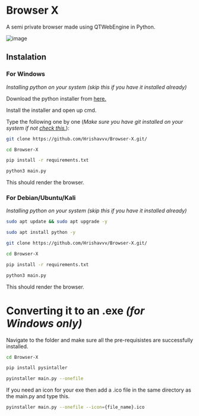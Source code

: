 # Browser X

A semi private browser made using QTWebEngine in Python.

![image](https://github.com/user-attachments/assets/cd509d10-3e8b-421c-afa9-d16421640946)

## Instalation

### For Windows

_Installing python on your system (skip this if you have it installed already)_

Download the python installer from [here.](https://www.python.org/downloads/windows/)

Install the installer and open up cmd.

Type the following one by one (_Make sure you have git installed on your system if not [check this.](https://www.simplilearn.com/tutorials/git-tutorial/git-installation-on-windows)_):
```bash
git clone https://github.com/Hrishavvv/Browser-X.git/
```
```bash
cd Browser-X
```
```bash
pip install -r requirements.txt
```
```bash
python3 main.py
```

This should render the browser.

### For Debian/Ubuntu/Kali

_Installing python on your system (skip this if you have it installed already)_

```bash
sudo apt update && sudo apt upgrade -y
```
```bash
sudo apt install python -y
```
```bash
git clone https://github.com/Hrishavvv/Browser-X.git/
```
```bash
cd Browser-X
```
```bash
pip install -r requirements.txt
```
```bash
python3 main.py
```

This should render the browser.


# Converting it to an .exe _(for Windows only)_
Navigate to the folder and make sure all the pre-requisistes are successfully installed.
```bash
cd Browser-X 
```
```bash
pip install pysintaller
```
```bash
pyinstaller main.py --onefile
```
If you need an icon for your exe then add a .ico file in the same directory as the main.py and type this.
```bash
pyinstaller main.py --onefile --icon={file_name}.ico
```

